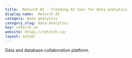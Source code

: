 ```yaml
---
title:  Retorch AI - Trending AI tool for Data analytics
display_name:  Retorch AI
category: Data analytics
category_slug: data-analytics
key: retorch_co
website: https://retorch.co/
layout: aitool
---
```


Data and database collaboration platform.
